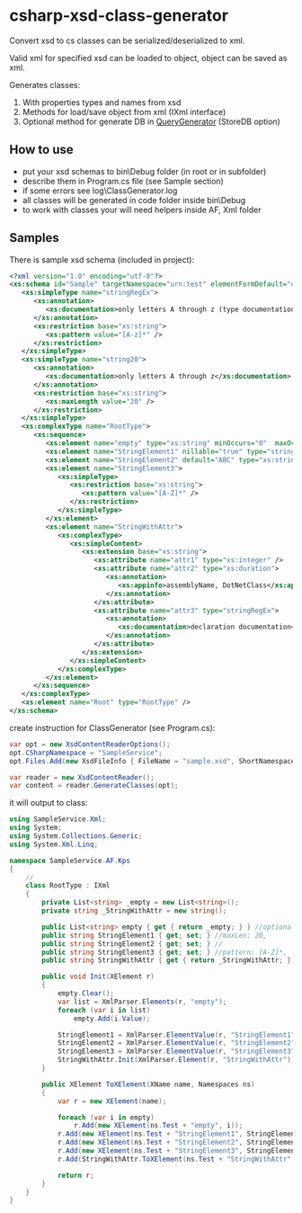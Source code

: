 # csharp-xsd-class-generator
Convert xsd to cs classes can be serialized/deserialized to xml.

Valid xml for specified xsd can be loaded to object, object can be saved as xml.

Generates classes:
1. With properties types and names from xsd
2. Methods for load/save object from xml (IXml interface)
3. Optional method for generate DB in [QueryGenerator](https://github.com/miptleha/csharp-query-generator) (StoreDB option)

## How to use
-   put your xsd schemas to bin\Debug folder (in root or in subfolder)
-   describe them in Program.cs file (see Sample section)
-   if some errors see log\ClassGenerator.log
-   all classes will be generated in code folder inside bin\Debug
-   to work with classes your will need helpers inside AF, Xml folder

## Samples

There is sample xsd schema (included in project):
```xsd
<?xml version="1.0" encoding="utf-8"?>
<xs:schema id="Sample" targetNamespace="urn:test" elementFormDefault="qualified" xmlns="urn:test" xmlns:xs="http://www.w3.org/2001/XMLSchema">
   <xs:simpleType name="stringRegEx">
      <xs:annotation>
         <xs:documentation>only letters A through z (type documentation)</xs:documentation>
      </xs:annotation>
      <xs:restriction base="xs:string">
         <xs:pattern value="[A-z]*" />
      </xs:restriction>
   </xs:simpleType>
   <xs:simpleType name="string20">
      <xs:annotation>
         <xs:documentation>only letters A through z</xs:documentation>
      </xs:annotation>
      <xs:restriction base="xs:string">
         <xs:maxLength value="20" />
      </xs:restriction>
   </xs:simpleType>
   <xs:complexType name="RootType">
      <xs:sequence>
         <xs:element name="empty" type="xs:string" minOccurs="0"  maxOccurs="unbounded"/>
         <xs:element name="StringElement1" nillable="true" type="string20" />
         <xs:element name="StringElement2" default="ABC" type="xs:string" />
         <xs:element name="StringElement3">
            <xs:simpleType>
               <xs:restriction base="xs:string">
                  <xs:pattern value="[A-Z]*" />
               </xs:restriction>
            </xs:simpleType>
         </xs:element>
         <xs:element name="StringWithAttr">
            <xs:complexType>
               <xs:simpleContent>
                  <xs:extension base="xs:string">
                     <xs:attribute name="attr1" type="xs:integer" />
                     <xs:attribute name="attr2" type="xs:duration">
                        <xs:annotation>
                           <xs:appinfo>assemblyName, DotNetClass</xs:appinfo>
                        </xs:annotation>
                     </xs:attribute>
                     <xs:attribute name="attr3" type="stringRegEx">
                        <xs:annotation>
                           <xs:documentation>declaration documentation</xs:documentation>
                        </xs:annotation>
                     </xs:attribute>
                  </xs:extension>
               </xs:simpleContent>
            </xs:complexType>
         </xs:element>
      </xs:sequence>
   </xs:complexType>
   <xs:element name="Root" type="RootType" />
</xs:schema>
```

create instruction for ClassGenerator (see Program.cs):
```cs
var opt = new XsdContentReaderOptions();
opt.CSharpNamespace = "SampleService";
opt.Files.Add(new XsdFileInfo { FileName = "sample.xsd", ShortNamespace = "Test" });

var reader = new XsdContentReader();
var content = reader.GenerateClasses(opt);
```

it will output to class:
```cs
using SampleService.Xml;
using System;
using System.Collections.Generic;
using System.Xml.Linq;

namespace SampleService.AF.Kps
{
    //
    class RootType : IXml
    {
        private List<string> _empty = new List<string>();
        private string _StringWithAttr = new string();

        public List<string> empty { get { return _empty; } } //optional, 
        public string StringElement1 { get; set; } //maxLen: 20, 
        public string StringElement2 { get; set; } //
        public string StringElement3 { get; set; } //pattern: [A-Z]*, 
        public string StringWithAttr { get { return _StringWithAttr; } } //

        public void Init(XElement r)
        {
            empty.Clear();
            var list = XmlParser.Elements(r, "empty");
            foreach (var i in list)
                empty.Add(i.Value);

            StringElement1 = XmlParser.ElementValue(r, "StringElement1");
            StringElement2 = XmlParser.ElementValue(r, "StringElement2");
            StringElement3 = XmlParser.ElementValue(r, "StringElement3");
            StringWithAttr.Init(XmlParser.Element(r, "StringWithAttr"));
        }

        public XElement ToXElement(XName name, Namespaces ns)
        {
            var r = new XElement(name);

            foreach (var i in empty)
                r.Add(new XElement(ns.Test + "empty", i));
            r.Add(new XElement(ns.Test + "StringElement1", StringElement1));
            r.Add(new XElement(ns.Test + "StringElement2", StringElement2));
            r.Add(new XElement(ns.Test + "StringElement3", StringElement3));
            r.Add(StringWithAttr.ToXElement(ns.Test + "StringWithAttr", ns));

            return r;
        }
    }
}
```

